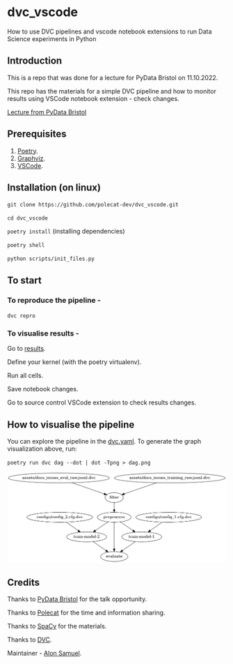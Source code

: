 # dvc_vscode
How to use DVC pipelines and vscode notebook extensions to run Data Science experiments in Python

## Introduction
This is a repo that was done for a lecture for PyData Bristol on 11.10.2022. 

This repo has the materials for a simple DVC pipeline and how to monitor results using VSCode notebook extension - check changes.

[Lecture from PyData Bristol](slides/DataScience_pipeline_DVC_and_VScode.pdf)


## Prerequisites
1. [Poetry](https://python-poetry.org/).
2. [Graphviz](https://graphviz.org/).
3. [VSCode](https://code.visualstudio.com/).

## Installation (on linux)

`git clone https://github.com/polecat-dev/dvc_vscode.git`

`cd dvc_vscode`

`poetry install` (installing dependencies)

`poetry shell`

`python scripts/init_files.py`

## To start

### To reproduce the pipeline - 

`dvc repro`

### To visualise results - 

Go to [results](notebooks/results.ipynb).

Define your kernel (with the poetry virtualenv).

Run all cells.

Save notebook changes.

Go to source control VSCode extension to check results changes.


## How to visualise the pipeline

You can explore the pipeline in the [dvc.yaml](./dvc.yaml). 
To generate the graph visualization above, run: 

`poetry run dvc dag --dot | dot -Tpng > dag.png`

![dag-image](dag.png)
## Credits
Thanks to [PyData Bristol](https://github.com/pydatabristol) for the talk opportunity.

Thanks to [Polecat](https://www.polecat.com/) for the time and information sharing.

Thanks to [SpaCy](https://github.com/explosion/projects/tree/v3/tutorials/textcat_docs_issues) for the materials.

Thanks to [DVC](https://github.com/iterative/dvc).


Maintainer - [Alon Samuel](https://github.com/alon1samuel).
